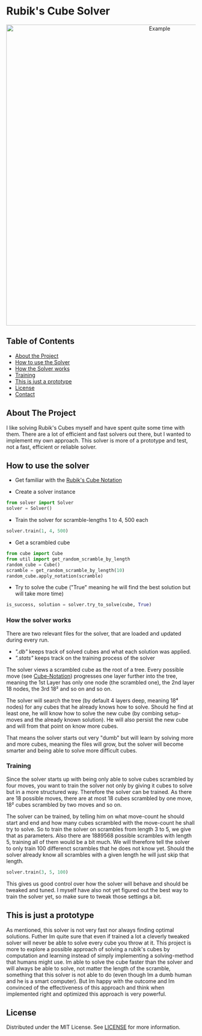# Rubik's Cube Solver

<p align="center">
 <img src="https://github.com/gthbrc/rubiks-solver/blob/master/example.gif" alt="Example" width="800">
</p>

## Table of Contents

* [About the Project](#about-the-project)
* [How to use the Solver](#how-to-use-the-solver)
* [How the Solver works](#how-the-solver-works)
* [Training](#training)
* [This is just a prototype](#this-is-just-a-prototype)
* [License](#license)
* [Contact](#contact)



## About The Project

I like solving Rubik's Cubes myself and have spent quite some time with them.
There are a lot of efficient and fast solvers out there, but I wanted to
implement my own approach. This solver is more of a prototype and test, not
a fast, efficient or reliable solver.

## How to use the solver

* Get familiar with the [Rubik's Cube Notation](https://en.wikipedia.org/wiki/Rubik's_Cube#Move_notation)

* Create a solver instance
```python
from solver import Solver
solver = Solver()
```
* Train the solver for scramble-lengths 1 to 4, 500 each
```python
solver.train(1, 4, 500)
```
* Get a scrambled cube
```python
from cube import Cube
from util import get_random_scramble_by_length
random_cube = Cube()
scramble = get_random_scramble_by_length(10)
random_cube.apply_notation(scramble)
```
* Try to solve the cube ("True" meaning he will find the best solution but will take more time)
```python
is_success, solution = solver.try_to_solve(cube, True)
```

### How the solver works

There are two relevant files for the solver, that are loaded and updated during every run.
* *".db"* keeps track of solved cubes and what each solution was applied.
* *".stats"* keeps track on the training process of the solver

The solver views a scrambled cube as the root of a tree. Every possible move
(see [Cube-Notation](https://en.wikipedia.org/wiki/Rubik's_Cube#Move_notation)) progresses one layer further into the tree, meaning the 1st Layer
has only one node (the scrambled one), the 2nd layer 18 nodes, the 3rd 18² and so on and
so on.

The solver will search the tree (by default 4 layers deep, meaning 18⁴ nodes)
for any cubes that he already knows how to solve. Should he find at least one,
he will know how to solve the new cube (by combing setup-moves and the already known solution).
He will also persist the new cube and will from that point on know more cubes.

That means the solver starts out very "dumb" but will learn by solving more and more cubes,
meaning the files will grow, but the solver will become smarter and being able
to solve more difficult cubes.

### Training
Since the solver starts up with being only able to solve cubes scrambled by four moves,
you want to train the solver not only by giving it cubes to solve but in a more
structured way. Therefore the solver can be trained. As there are 18 possible moves,
there are at most 18 cubes scrambled by one move, 18² cubes scrambled by two moves
and so on. 

The solver can be trained, by telling him on what move-count he should start and
end and how many cubes scrambled with the move-count he shall try to solve.
So to train the solver on scrambles from length 3 to 5, we give that as parameters.
Also there are 1889568 possible scrambles with length 5, training all of them would be a bit much.
We will therefore tell the solver to only train 100 differenct scrambles that he does not know yet.
Should the solver already know all scrambles with a given length he will just skip that length.
```python
solver.train(3, 5, 100)
```
This gives us good control over how the solver will behave and should be tweaked and tuned.
I myself have also not yet figured out the best way to train the solver yet, so
make sure to tweak those settings a bit.

## This is just a prototype
As mentioned, this solver is not very fast nor always finding optimal solutions. Futher Im quite sure
that even if trained a lot a cleverly tweaked solver will never be able to solve every cube you throw
at it. This project is more to explore a possible approach of solving a rubik's cubes by computation and learning
instead of simply implementing a solving-method that humans might use. Im able to solve the cube faster than
the solver and will always be able to solve, not matter the length of the scramble, something that this solver
is not able to do (even though Im a dumb human and he is a smart computer). But Im happy with the outcome and
Im convinced of the effectiveness of this approach and think when implemented right and optimized this approach
is very powerful.

## License

Distributed under the MIT License. See [LICENSE](https://github.com/FjellOverflow/rubiks-solver/blob/master/LICENSE.md) for more information.
